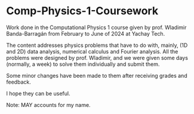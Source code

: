 # Comp-Physics-1-Coursework
Work done in the Computational Physics 1 course given by prof. Wladimir Banda-Barragán from February to June of 2024 at Yachay Tech.

The content addresses physics problems that have to do with, mainly, (1D and 2D) data analysis, numerical calculus and Fourier analysis. All the problems were designed by prof. Wladimir, and we were given some days (normally, a week) to solve them individually and submit them. 

Some minor changes have been made to them after receiving grades and feedback.

I hope they can be useful.

Note: MAY accounts for my name. 
